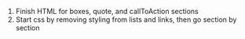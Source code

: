 1. Finish HTML for boxes, quote, and callToAction sections
2. Start css by removing styling from lists and links, then go section by section
